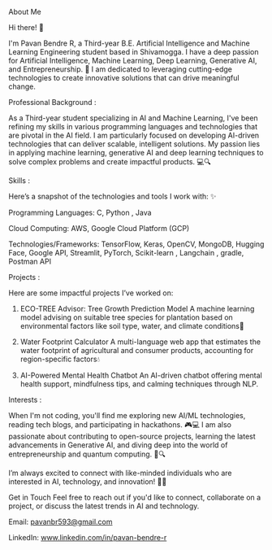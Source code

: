 About Me 

Hi there! 👋

I'm Pavan Bendre R, a Third-year B.E. Artificial Intelligence and Machine Learning Engineering student based in Shivamogga. I have a deep passion for Artificial Intelligence, Machine Learning, Deep Learning, Generative AI, and Entrepreneurship. 🚀 I am dedicated to leveraging cutting-edge technologies to create innovative solutions that can drive meaningful change. 

Professional Background :

As a Third-year student specializing in AI and Machine Learning, I've been refining my skills in various programming languages and technologies that are pivotal in the AI field. I am particularly focused on developing AI-driven technologies that can deliver scalable, intelligent solutions. My passion lies in applying  machine learning, generative AI and deep learning techniques to solve complex problems and create impactful products. 💻🔍

Skills : 

Here’s a snapshot of the technologies and tools I work with: ✨

Programming Languages: C, Python , Java

Cloud Computing: AWS, Google Cloud Platform (GCP) 

Technologies/Frameworks: TensorFlow, Keras, OpenCV, MongoDB, Hugging Face, Google API, Streamlit, PyTorch, Scikit-learn , Langchain , gradle, Postman API

 
Projects :

Here are some impactful projects I’ve worked on:
1) ECO-TREE Advisor: Tree Growth Prediction Model
A machine learning model advising on suitable tree species for plantation based on environmental factors like soil type, water, and climate conditions🌳

2) Water Footprint Calculator
A multi-language web app that estimates the water footprint of agricultural and consumer products, accounting for region-specific factors💧

3) AI-Powered Mental Health Chatbot
An AI-driven chatbot offering mental health support, mindfulness tips, and calming techniques through NLP. 

Interests :

When I'm not coding, you'll find me exploring new AI/ML technologies, reading tech blogs, and participating in hackathons. 🎮💻 I am also passionate about contributing to open-source projects, learning the latest advancements in Generative AI, and diving deep into the world of entrepreneurship and quantum computing. 🌟🔍

I’m always excited to connect with like-minded individuals who are interested in AI, technology, and innovation! 🤗🚀  

Get in Touch
Feel free to reach out if you'd like to connect, collaborate on a project, or discuss the latest trends in AI and technology.

Email: pavanbr593@gmail.com

LinkedIn: www.linkedin.com/in/pavan-bendre-r
